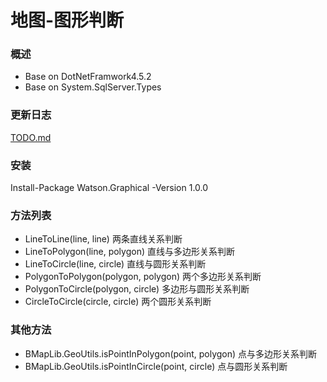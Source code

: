 地图-图形判断
=====
### 概述
* Base on DotNetFramwork4.5.2
* Base on System.SqlServer.Types
### 更新日志
[TODO.md](TODO.md)
### 安装
Install-Package Watson.Graphical -Version 1.0.0
### 方法列表
* LineToLine(line, line) 两条直线关系判断
* LineToPolygon(line, polygon) 直线与多边形关系判断
* LineToCircle(line, circle) 直线与圆形关系判断
* PolygonToPolygon(polygon, polygon) 两个多边形关系判断
* PolygonToCircle(polygon, circle) 多边形与圆形关系判断
* CircleToCircle(circle, circle) 两个圆形关系判断
### 其他方法
* BMapLib.GeoUtils.isPointInPolygon(point, polygon) 点与多边形关系判断
* BMapLib.GeoUtils.isPointInCircle(point, circle) 点与圆形关系判断
